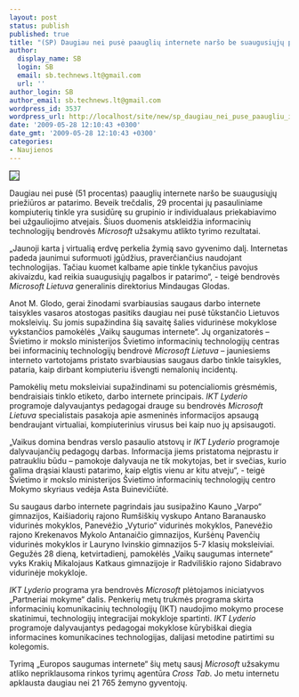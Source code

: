 ```yaml
---
layout: post
status: publish
published: true
title: "(SP) Daugiau nei pusė paauglių internete naršo be suaugusiųjų priežiūros"
author:
  display_name: SB
  login: SB
  email: sb.technews.lt@gmail.com
  url: ''
author_login: SB
author_email: sb.technews.lt@gmail.com
wordpress_id: 3537
wordpress_url: http://localhost/site/new/sp_daugiau_nei_puse_paaugliu_internete_narso_be_suaugusiuju_prieziuros/
date: '2009-05-28 12:10:43 +0300'
date_gmt: '2009-05-28 12:10:43 +0300'
categories:
- Naujienos
---
```

<div class="imgright"><img src="http://tbn3.google.com/images?q=tbn:gq7fw7kmAkznBM:http://static.guim.co.uk/sys-images/Arts/Arts_/Pictures/2007/11/06/keyboard460.jpg" border="1" /></div>
<p>Daugiau nei pusė (51 procentas) paauglių internete naršo be suaugusiųjų priežiūros ar patarimo. Beveik trečdalis, 29 procentai jų pasauliniame kompiuterių tinkle yra susidūrę su grupinio ir individualaus priekabiavimo bei užgauliojimo atvejais. Šiuos duomenis atskleidžia informacinių technologijų bendrovės <i>Microsoft</i> užsakymu atlikto tyrimo rezultatai.</p>
<p>„Jaunoji karta į virtualią erdvę perkelia žymią savo gyvenimo dalį. Internetas padeda jaunimui suformuoti įgūdžius, praverčiančius naudojant technologijas. Tačiau kuomet kalbame apie tinkle tykančius pavojus akivaizdu, kad reikia suaugusiųjų pagalbos ir patarimo“, - teigė bendrovės <i>Microsoft Lietuva</i> generalinis direktorius Mindaugas Glodas.</p>
<p>Anot M. Glodo, gerai žinodami svarbiausias saugaus darbo internete taisykles vasaros atostogas pasitiks daugiau nei pusė tūkstančio Lietuvos moksleivių. Su jomis supažindina šią savaitę šalies vidurinėse mokyklose vykstančios pamokėlės „Vaikų saugumas internete“. Jų organizatorės – Švietimo ir mokslo ministerijos Švietimo informacinių technologijų centras bei informacinių technologijų bendrovė <i>Microsoft Lietuva</i> – jauniesiems interneto vartotojams pristato svarbiausias saugaus darbo tinkle taisykles, pataria, kaip dirbant kompiuteriu išvengti nemalonių incidentų.</p>
<p>Pamokėlių metu moksleiviai supažindinami su potencialiomis grėsmėmis, bendraisiais tinklo etiketo, darbo internete principais. <i>IKT Lyderio</i> programoje dalyvaujantys pedagogai drauge su bendrovės <i>Microsoft Lietuva</i> specialistais pasakoja apie asmeninės informacijos apsaugą bendraujant virtualiai, kompiuterinius virusus bei kaip nuo jų apsisaugoti.</p>
<p>„Vaikus domina bendras verslo pasaulio atstovų ir <i>IKT Lyderio</i> programoje dalyvaujančių pedagogų darbas. Informacija jiems pristatoma neįprastu ir patraukliu būdu – pamokoje dalyvauja ne tik mokytojas, bet ir svečias, kurio galima drąsiai klausti patarimo, kaip elgtis vienu ar kitu atveju“, - teigė Švietimo ir mokslo ministerijos Švietimo informacinių technologijų centro Mokymo skyriaus vedėja Asta Buinevičiūtė.</p>
<p>Su saugaus darbo internete pagrindais jau susipažino Kauno „Varpo“ gimnazijos, Kaišiadorių rajono Rumšiškių vyskupo Antano Baranausko vidurinės mokyklos, Panevėžio „Vyturio“ vidurinės mokyklos, Panevėžio rajono Krekenavos Mykolo Antanaičio gimnazijos, Kuršėnų Pavenčių vidurinės mokyklos ir Lauryno Ivinskio gimnazijos 5-7 klasių moksleiviai. Gegužės 28 dieną, ketvirtadienį, pamokėlės „Vaikų saugumas internete“ vyks Krakių Mikalojaus Katkaus gimnazijoje ir Radviliškio rajono Sidabravo vidurinėje mokykloje. </p>
<p><i>IKT Lyderio</i> programa yra bendrovės <i>Microsoft</i> plėtojamos iniciatyvos „Partneriai mokyme“ dalis. Penkerių metų trukmės programa skirta informacinių komunikacinių technologijų (IKT) naudojimo mokymo procese skatinimui, technologijų integracijai mokykloje spartinti. <i>IKT Lyderio</i> programoje dalyvaujantys pedagogai mokyklose kūrybiškai diegia informacines komunikacines technologijas, dalijasi metodine patirtimi su kolegomis.</p>
<p>Tyrimą „Europos saugumas internete“ šių metų sausį <i>Microsoft</i> užsakymu atliko nepriklausoma rinkos tyrimų agentūra <i>Cross Tab</i>. Jo metu internetu apklausta daugiau nei 21 765 žemyno gyventojų.</p>
